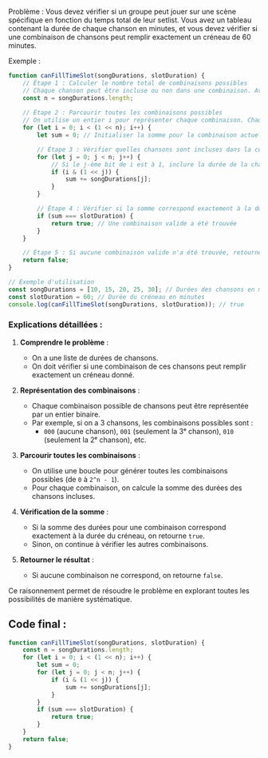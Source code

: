 Problème :
Vous devez vérifier si un groupe peut jouer sur une scène spécifique en fonction du temps total de leur setlist. Vous avez un tableau contenant la durée de chaque chanson en minutes, et vous devez vérifier si une combinaison de chansons peut remplir exactement un créneau de 60 minutes.

Exemple :

```js
function canFillTimeSlot(songDurations, slotDuration) {
    // Étape 1 : Calculer le nombre total de combinaisons possibles
    // Chaque chanson peut être incluse ou non dans une combinaison. Avec n chansons, il y a 2^n combinaisons possibles.
    const n = songDurations.length;
    
    // Étape 2 : Parcourir toutes les combinaisons possibles
    // On utilise un entier i pour représenter chaque combinaison. Chaque bit de i indique si une chanson est incluse (1) ou non (0).
    for (let i = 0; i < (1 << n); i++) {
        let sum = 0; // Initialiser la somme pour la combinaison actuelle

        // Étape 3 : Vérifier quelles chansons sont incluses dans la combinaison actuelle
        for (let j = 0; j < n; j++) {
            // Si le j-ème bit de i est à 1, inclure la durée de la chanson j dans la somme
            if (i & (1 << j)) {
                sum += songDurations[j];
            }
        }

        // Étape 4 : Vérifier si la somme correspond exactement à la durée du créneau
        if (sum === slotDuration) {
            return true; // Une combinaison valide a été trouvée
        }
    }

    // Étape 5 : Si aucune combinaison valide n'a été trouvée, retourner false
    return false;
}

// Exemple d'utilisation
const songDurations = [10, 15, 20, 25, 30]; // Durées des chansons en minutes
const slotDuration = 60; // Durée du créneau en minutes
console.log(canFillTimeSlot(songDurations, slotDuration)); // true
```

### Explications détaillées :
1. **Comprendre le problème** :
   - On a une liste de durées de chansons.
   - On doit vérifier si une combinaison de ces chansons peut remplir exactement un créneau donné.

2. **Représentation des combinaisons** :
   - Chaque combinaison possible de chansons peut être représentée par un entier binaire.
   - Par exemple, si on a 3 chansons, les combinaisons possibles sont :
     - `000` (aucune chanson), `001` (seulement la 3ᵉ chanson), `010` (seulement la 2ᵉ chanson), etc.

3. **Parcourir toutes les combinaisons** :
   - On utilise une boucle pour générer toutes les combinaisons possibles (de `0` à `2^n - 1`).
   - Pour chaque combinaison, on calcule la somme des durées des chansons incluses.

4. **Vérification de la somme** :
   - Si la somme des durées pour une combinaison correspond exactement à la durée du créneau, on retourne `true`.
   - Sinon, on continue à vérifier les autres combinaisons.

5. **Retourner le résultat** :
   - Si aucune combinaison ne correspond, on retourne `false`.

Ce raisonnement permet de résoudre le problème en explorant toutes les possibilités de manière systématique.

## Code final :
```js
function canFillTimeSlot(songDurations, slotDuration) {
    const n = songDurations.length;
    for (let i = 0; i < (1 << n); i++) {
        let sum = 0;
        for (let j = 0; j < n; j++) {
            if (i & (1 << j)) {
                sum += songDurations[j];
            }
        }
        if (sum === slotDuration) {
            return true;
        }
    }
    return false;
}
```
